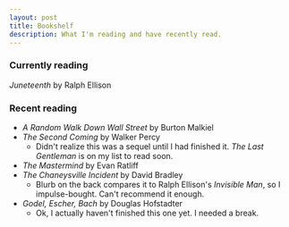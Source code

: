 ```yaml
---
layout: post
title: Bookshelf
description: What I'm reading and have recently read. 
---
```


### Currently reading
*Juneteenth* by Ralph Ellison

### Recent reading
- *A Random Walk Down Wall Street* by Burton Malkiel
- *The Second Coming* by Walker Percy
    - Didn't realize this was a sequel until I had finished it. *The Last Gentleman* is on my list to read soon.
- *The Mastermind* by Evan Ratliff
- *The Chaneysville Incident* by David Bradley
    - Blurb on the back compares it to Ralph Ellison's *Invisible Man*, so I impulse-bought. Can't recommend it enough.
- *Godel, Escher, Bach* by Douglas Hofstadter
    - Ok, I actually haven't finished this one yet. I needed a break.
